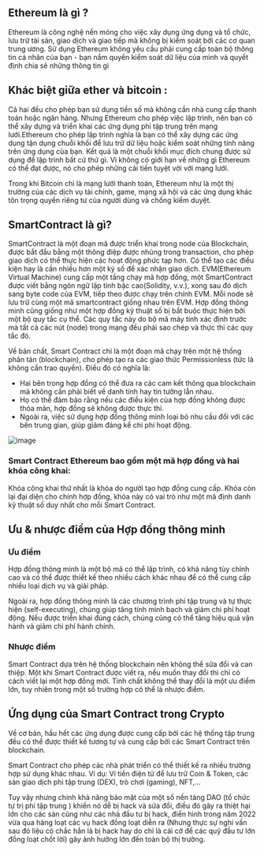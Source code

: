 ## Ethereum là gì ?
Ethereum là công nghệ nền móng cho việc xây dụng ứng dụng và tổ chức, lưu trữ tài sản, giao dịch và giao tiếp mà không bị kiểm soát bởi các cơ quan trung ương. 
Sử dụng Ethereum không yêu cầu phải cung cấp toàn bộ thông tin cá nhân của bạn - bạn nắm quyền kiểm soát dữ liệu của mình và quyết định chia sẻ những thông tin gì
## Khác biệt giữa ether và bitcoin :
Cả hai đều cho phép bạn sử dụng tiền số mà không cần nhà cung cấp thanh toán hoặc ngân hàng.
Nhưng Ethereum cho phép việc lập trình, nên bạn có thể xây dựng và triển khai các ứng dụng phi tập trung trên mạng lưới.Ethereum cho phép lập trình nghĩa là bạn có
thể xây dựng các ứng dụng tận dụng chuỗi khối để lưu trữ dữ liệu hoặc kiểm soát những tính năng trên ứng dụng của bạn. Kết quả là một chuỗi khối mục đích chung được 
sử dụng để lập trình bất cứ thứ gì. Vì không có giới hạn về những gì Ethereum có thể đạt được, nó cho phép những cải tiến tuyệt vời với mạng lưới.

Trong khi Bitcoin chỉ là mạng lưới thanh toán, Ethereum như là một thị trường của các dịch vụ tài chính, game, mạng xã hội và các ứng dụng khác tôn trọng quyền riêng 
tư của người dùng và chống kiểm duyệt.
## SmartContract là gì?
SmartContract là một đoạn mã được triển khai trong node của Blockchain, được bắt đầu bằng một thông điệp được nhúng trong transaction, cho phép giao dịch có thể thực 
hiện các hoạt động phức tạp hơn. Có thể tạo các điều kiện hay là cần nhiều hơn một ký số để xác nhận giao dịch. EVM(Ethereum Virtual Machine) cung cấp một tầng chạy
mã hợp đồng, một SmartContract được viết bằng ngôn ngữ lập tình bậc cao(Solidity, v.v.), xong sau đó dịch sang byte code của EVM, tiếp theo được chạy trên chính EVM.
Mỗi node sẽ lưu trữ cùng một mã smartcontract giống nhau trên EVM.
Hợp đồng thông minh cũng giống như một hợp đồng kỹ thuật số bị bắt buộc thực hiện bởi một bộ quy tắc cụ thể. Các quy tắc này do bộ mã máy tính xác định trước mà tất 
cả các nút (node) trong mạng đều phải sao chép và thực thi các quy tắc đó. 

Về bản chất, Smart Contract chỉ là một đoạn mã chạy trên một hệ thống phân tán (blockchain), cho phép tạo ra các giao thức Permissionless (tức là không cần trao quyền). 
Điều đó có nghĩa là: 

- Hai bên trong hợp đồng có thể đưa ra các cam kết thông qua blockchain mà không cần phải biết về danh tính hay tin tưởng lẫn nhau.
- Họ có thể đảm bảo rằng nếu các điều kiện của hợp đồng không được thỏa mãn, hợp đồng sẽ không được thực thi.
- Ngoài ra, việc sử dụng hợp đồng thông minh loại bỏ nhu cầu đối với các bên trung gian, giúp giảm đáng kể chi phí hoạt động.

![image](https://user-images.githubusercontent.com/74479681/202911139-cb1e9957-83e3-4fde-af1b-9f4f7ea62ede.png)

### Smart Contract Ethereum bao gồm một mã hợp đồng và hai khóa công khai: 

Khóa công khai thứ nhất là khóa do người tạo hợp đồng cung cấp.
Khóa còn lại đại diện cho chính hợp đồng, khóa này có vai trò như một mã định danh kỹ thuật số duy nhất cho mỗi Smart Contract.

## Ưu & nhược điểm của Hợp đồng thông minh
### Ưu điểm
Hợp đồng thông minh là một bộ mã có thể lập trình, có khả năng tùy chỉnh cao và có thể được thiết kế theo nhiều cách khác nhau để có thể cung cấp nhiều loại dịch vụ 
và giải pháp.

Ngoài ra, hợp đồng thông minh là các chương trình phi tập trung và tự thực hiện (self-executing), chúng giúp tăng tính minh bạch và giảm chi phí hoạt động. Nếu được 
triển khai đúng cách, chúng cũng có thể tăng hiệu quả vận hành và giảm chi phí hành chính.

### Nhược điểm
Smart Contract dựa trên hệ thống blockchain nên không thể sửa đổi và can thiệp. Một khi Smart Contract được viết ra, nếu muốn thay đổi thì chỉ có cách viết lại một 
hợp đồng mới. Tính chất không thể thay đổi là một ưu điểm lớn, tuy nhiên trong một số trường hợp có thể là nhược điểm.

## Ứng dụng của Smart Contract trong Crypto
Về cơ bản, hầu hết các ứng dụng được cung cấp bởi các hệ thống tập trung đều có thể được thiết kế tương tự và cung cấp bởi các Smart Contract trên blockchain.

Smart Contract cho phép các nhà phát triển có thể thiết kế ra nhiều trường hợp sử dụng khác nhau. Ví dụ: Ví tiền điện tử để lưu trữ Coin & Token, các sàn giao dịch 
phi tập trung (DEX), trò chơi (gaming), NFT,...

Tuy vậy nhưng chính khả năng bảo mật của một số nền tảng DAO (tổ chức tự trị phi tập trung ) khiến nó dễ bị hack và sửa đổi, điều đó gây ra thiệt hại lớn cho các sàn 
cũng như các nhà đầu tư bị hack, điển hình trong năm 2022 vừa qua hàng loạt các vụ hack đồng loạt diễn ra (Nhưng thực sự nghi vấn sau đó liệu có chắc hẳn là bị hack hay
do chỉ là cái cớ để các quỹ đầu tư lớn đồng loạt chốt lời) gây ảnh hưởng lớn đến toàn bộ thị trường.
